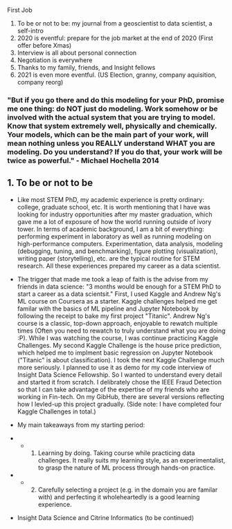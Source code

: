 First Job
1. To be or not to be: my journal from a geoscientist to data scientist, a self-intro
2. 2020 is eventful: prepare for the job market at the end of 2020 (First offer before Xmas)  
3. Interview is all about personal connection
4. Negotiation is everywhere    
5. Thanks to my family, friends, and Insight fellows
6. 2021 is even more eventful. (US Election, granny, company aquisition, company reorg)

### "But if you go there and do this modeling for your PhD, promise me one thing:   do NOT just do modeling.  Work somehow or be involved with the actual system that you are trying to model.   Know that system extremely well, physically and chemically.   Your models, which can be the main part of your work, will mean nothing unless you REALLY understand WHAT you are modeling.   Do you understand?   If you do that, your work will be twice as powerful." - Michael Hochella 2014

## 1. To be or not to be  
- Like most STEM PhD, my academic experience is pretty ordinary: college, graduate school, etc. It is worth mentioning that I have was looking for industry opportunities after my master graduation, which gave me a lot of exposure of how the world running outside of ivory tower. In terms of academic background, I am a bit of everything: performing experiment in laboratory as well as running modeling on high-performance computers. Experimentation, data analysis, modeling (debugging, tuning, and benchmarking), figure plotting (visualization), writing paper (storytelling), etc. are the typical routine for STEM research. All these experiences prepared my career as a data scientist.

- The trigger that made me took a leap of faith is the advise from my friends in data science: "3 months would be enough for a STEM PhD to start a career as a data scientsit." First, I used Kaggle and Andrew Ng's ML course on Coursera as a starter. Kaggle challenges helped me get familar with the basics of ML pipeline and Jupyter Notebook by following the receipt to bake my first project "Titanic". Andrew Ng's course is a classic, top-down approach, enjoyable to rewatch multiple times (Often you need to rewatch to truly understand what you are doing :P). While I was watching the course, I was continue practicing Kaggle Challenges. My second Kaggle Challenge is the house price prediction, which helped me to implment basic regression on Jupyter Notebook ("Titanic" is about classification). I took the next Kaggle Challenge much more seriously. I planned to use it as demo for my code interview of Insight Data Science Fellowship. So I wanted to understand every detail and started it from scratch. I delibrately chose the IEEE Fraud Detection so that I can take advantage of the expertise of my friends who are working in Fin-tech. On my GibHub, there are several versions reflecting how I levled-up this project gradually. (Side note: I have completed four Kaggle Challenges in total.) 

- My main takeaways from my starting period:
- -  1. Learning by doing. Taking course while practicing data challenges. It really suits my learning style, as an experimentalist, to grasp the nature of ML process through hands-on practice.
- -  2. Carefully selecting a project (e.g. in the domain you are familar with) and perfecting it wholeheartedly is a good learning experience.

- Insight Data Science and Citrine Informatics (to be continued)
